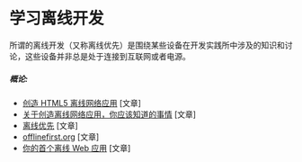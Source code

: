 # 学习离线开发

所谓的离线开发（又称离线优先）是围绕某些设备在开发实践所中涉及的知识和讨论，这些设备并非总是处于连接到互联网或者电源。

##### 概论:

* [创造 HTML5 离线网络应用](http://apress.jensimmons.com/v5/pro-html5-programming/ch12.html) [文章]
* [关于创造离线网络应用，你应该知道的事情](https://github.com/pazguille/offline-first) [文章]
* [离线优先](http://www.webdirections.org/offlineworkshop/ibooksDraft.pdf) [文章]
* [offlinefirst.org](http://offlinefirst.org) [文章]
* [你的首个离线 Web 应用](https://developers.google.com/web/fundamentals/getting-started/your-first-offline-web-app/) [文章]
